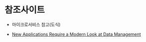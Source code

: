 

# 참조사이트
* 마이크로서비스 참고(도식)
- [New Applications Require a Modern Look at Data Management](https://wikibon.com/new-applications-require-a-modern-look-at-data-management/)